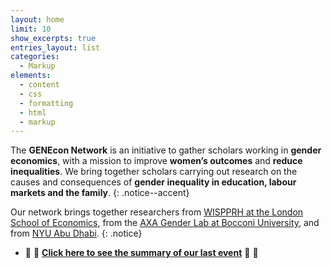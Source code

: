 ```yaml
---
layout: home
limit: 10
show_excerpts: true
entries_layout: list
categories:
  - Markup
elements:
  - content
  - css
  - formatting
  - html
  - markup  
---
```



The **GENEcon Network** is an initiative to gather scholars working in **gender economics**, with a mission to improve **women’s outcomes** and **reduce inequalities**. We bring together scholars carrying out research on the causes and consequences of **gender inequality in education, labour markets and the family**.
{: .notice--accent}

Our network brings together researchers from [WISPPRH at the London School of Economics](https://www.lse.ac.uk/social-policy/research/Research-clusters/WISPPRH), from the [AXA Gender Lab at Bocconi University](https://genderlab.unibocconi.eu/), and from [NYU Abu Dhabi](https://nyuad.nyu.edu/en/).
{: .notice}


* 📢 📣 **[Click here to see the summary of our last event]()** 📢 📣
 

 

